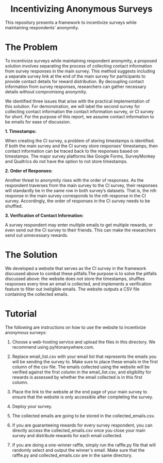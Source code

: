 <h1 align="center">Incentivizing Anonymous Surveys</h1>
This repository presents a framework to incentivize surveys while maintaining respondents' anonymity.

# The Problem
To incentivize surveys while maintaining respondent anonymity, a proposed solution involves
separating the process of collecting contact information from survey responses in the main survey. This method
suggests including a separate survey link at the end of the main survey for participants to provide
contact details for reward distribution. By decoupling contact information from survey
responses, researchers can gather necessary details without compromising anonymity. 

We identified three issues that arise with the practical implementation of this solution. For
demonstration, we will label the second survey for collecting contact information the contact
information survey, or CI survey for short. For the purpose of this report, we assume contact
information to be emails for ease of discussion.

**1. Timestamps:**

When creating the CI survey, a problem of storing timestamps is identified. If both the main
survey and the CI survey store responses’ timestamps, then contact information can be traced
back to the responses based on timestamps. The major survey platforms like Google Forms,
SurveyMonkey and Qualtrics do not have the option to not store timestamps.

**2. Order of Responses:** 

Another threat to anonymity rises with the order of responses. As the respondent traverses from
the main survey to the CI survey, their responses will standardly be in the same row in both
survey’s datasets. That is, the nth response in the main survey corresponds to the nth response in
the CI survey. Accordingly, the order of responses in the CI survey needs to be shuffled.

**3. Verification of Contact Information:**

A survey respondent may enter multiple emails to get multiple rewards, or even send out the CI
survey to their friends. This can make the researchers send out unnecessary rewards.

# The Solution
We developed a website that serves as the CI survey in the framework discussed above to combat
these pitfalls.The purpose is to solve the pitfalls discussed above: the website does not store the timestamps, shuffles responses every time
an email is collected, and implements a verification feature to filter out ineligible emails. The
website outputs a CSV file containing the collected emails.

# Tutorial
The following are instructions on how to use the website to incentivize anonymous surveys:

1. Choose a web-hosting service and upload the files in this directory. We recommend using pyhtonanywhere.com.

2. Replace email_list.csv with your email list that represents the emails you will be sending the survey to. Make sure to place these emails in the first column of the csv file. The emails collected using the website will be verified against the first column in the email_list.csv, and eligibility for rewards is assessed by whether the email collected is in this first column.

3. Place the link to the website at the end page of your main survey to ensure that the website is only accessible after completing the survey.

4. Deploy your survey.

5. The collected emails are going to be stored in the collected_emails.csv.

6. If you are guaranteeing rewards for every survey respondent, you can directly access the collected_emails.csv once you close your main survey and distribute rewards for each email collected.

7. If you are doing a one-winner raffle, simply run the raffle.py file that will randomly select and output the winner's email. Make sure that the raffle.py and collected_emails.csv are in the same directory.

